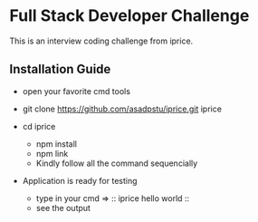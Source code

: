 # Full Stack Developer Challenge
This is an interview coding challenge from iprice.

## Installation Guide
* open your favorite cmd tools
* git clone https://github.com/asadpstu/iprice.git iprice
* cd iprice
  * npm install
  * npm link   
  * Kindly follow all the command sequencially  

* Application is ready for testing
  * type in your cmd => ::  iprice hello world  ::
  * see the output
